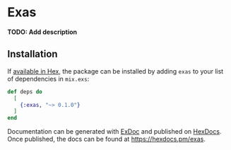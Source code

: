# Exas

**TODO: Add description**

## Installation

If [available in Hex](https://hex.pm/docs/publish), the package can be installed
by adding `exas` to your list of dependencies in `mix.exs`:

```elixir
def deps do
  [
    {:exas, "~> 0.1.0"}
  ]
end
```

Documentation can be generated with [ExDoc](https://github.com/elixir-lang/ex_doc)
and published on [HexDocs](https://hexdocs.pm). Once published, the docs can
be found at <https://hexdocs.pm/exas>.

